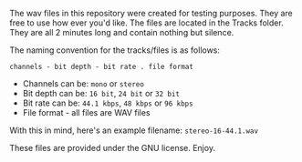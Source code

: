 The wav files in this repository were created for testing purposes. They are free to use how ever you'd like. The files are located in the Tracks folder. They are all 2 minutes long and contain nothing but silence.

The naming convention for the tracks/files is as follows:

`channels - bit depth - bit rate . file format`

* Channels can be: `mono` or `stereo`
* Bit depth can be: `16 bit`, `24 bit` or `32 bit`
* Bit rate can be: `44.1 kbps`, `48 kbps` or `96 kbps`
* File format - all files are WAV files

With this in mind, here's an example filename:
`stereo-16-44.1.wav`

These files are provided under the GNU license. Enjoy.
